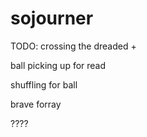 sojourner
=========
TODO:
crossing the dreaded +

ball picking up for read

shuffling for ball

brave forray

????


  
  
  
  
  
